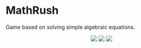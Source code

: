 # MathRush
Game based on solving simple algebraic equations.

<p align="center">
<img src="https://github.com/divid3d/ArduinoRGBcontrol/blob/master/title.gif?raw=true"/>
<img src="https://github.com/divid3d/ArduinoRGBcontrol/blob/master/gameplay.gif?raw=true"/>
<img src="https://github.com/divid3d/ArduinoRGBcontrol/blob/master/score.gif?raw=true"/>
</p>

